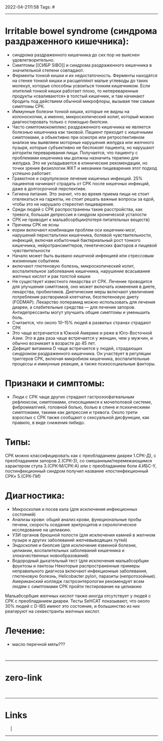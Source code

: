 2022-04-2111:58
Tags: #

---
# Irritable bowel syndrome (синдрома раздраженного кишечника):
- синдрома раздраженного кишечника до сих пор не выяснен удовлетворительно.
- Симптомы [[СИБР SIBO]] и синдрома раздраженного кишечника в значительной степени совпадают.
- Ферменты тонкой кишки и их недостаточность. Ферменты находятся на стенке тонкой кишки и расщепляют малые углеводы до таких молекул, которые способны усвоиться тонким кишечником. Если эпителий тонкой кишки работает плохо, то непереваренные продукты «сваливаются» в толстый кишечник, и там начинают бродить под действием обычной микрофлоры, вызывая тем самым симптомы СРК.
- Иммунные болезни тонкой кишки, которые не видны на колоноскопии, а именно, микроскопический колит, который можно диагностировать только с помощью биопсии.
- Часто симптомокомплекс раздраженного кишечника не является болезнью кишечника как таковой. Пациент приходит с кишечными симптомами, а объективно при осмотре или ретроспективном анализе мы выявляем моторные нарушения желудка или желчного пузыря, которые субъективно не беспокоят пациента, но нарушают алгоритм переваривания пищи. Получается, что пациенту с проблемами кишечника мы должны назначить терапию для желудка. Это не укладывается в клинические рекомендации, но точки зрения физиологии ЖКТ и механики пищеварения этот подход успешно работает.
- Грамотное и скрупулезное лечение кишечных инфекций. 25% пациентов начинают страдать от СРК после кишечных инфекций, даже в долгосрочной перспективе.
- Гигиена питания. Это значит, что во время приема пищи не стоит отвлекаться на гаджеты, не стоит решать важные вопросы за едой, чтобы это не нарушало стереотип пищеварения.
- Среди людей с СРК распространены такие расстройства, как тревога, большая депрессия и синдром хронической усталости
- СРК не приводит к мальабсорбции(потеря питательных веществ)
- Причины СРК не ясны
- еории включают комбинации проблем оси кишечник-мозг, нарушений перистальтики кишечника, болевой чувствительности, инфекций, включая избыточный бактериальный рост тонкого кишечника, нейротрансмиттеров, генетических факторов и пищевой чувствительности
- Начало может быть вызвано кишечной инфекцией или стрессовым жизненным событием.
- включают глютеновую болезнь, микроскопический колит, воспалительное заболевание кишечника, нарушение всасывания желчных кислот и рак толстой кишки
- Не существует известного лекарства от СРК. Лечение проводится для улучшения симптомов, оно может включать изменения в диете, лекарства, пробиотиков. Диетические меры включают увеличение потребления растворимой клетчатки, безглютеновую диету (FODMAP). Лекарство лоперамид можно использовать для лечения диареи, а слабительные средства — для лечения запоров. Антидепрессанты могут улучшить общие симптомы и уменьшить боль.
- Считается, что около 10–15% людей в развитых странах страдают СРК
- Это чаще встречается в Южной Америке и реже в Юго-Восточной Азии. Это в два раза чаще встречается у женщин, чем у мужчин, и обычно возникает в возрасте до 45 лет.
- Дефицит витамина D чаще встречается у людей, страдающих синдромом раздраженного кишечника. Он участвует в регуляции триггеров СРК, включая микробиом кишечника, воспалительные процессы и иммунные реакции, а также психосоциальные факторы.

# Признаки и симптомы:
- Люди с СРК чаще других страдают гастроэзофагеальным рефлюксом, симптомами, относящимися к мочеполовой системе, фибромиалгией, головной болью, болью в спине и психическими симптомами, такими как депрессия и тревога. Около трети взрослых с СРК также сообщают о сексуальной дисфункции, как правило, в виде снижения либидо.
# Типы:
СРК можно классифицировать как с преобладанием диареи 1.СРК-Д), с преобладанием запоров 2.(СРК-З), со смешанным/перемежающимся характером стула 3.(СРК-М/СРК-А) или с преобладанием боли 4.ИБС-У, постинфекционный синдром получил название «постинфекционный СРК» 5.(СРК-ПИ)

# Диагностика:
- Микроскопия и посев кала (для исключения инфекционных состояний)
- Анализы крови: общий анализ крови, функциональные пробы печени, скорость оседания эритроцитов и серологическое исследование на целиакию.
- УЗИ органов брюшной полости (для исключения камней в желчном пузыре и других заболеваний желчевыводящих путей)
- Эндоскопия и биопсия (для исключения язвенной болезни, целиакии, воспалительных заболеваний кишечника и злокачественных новообразований)
- Водородный дыхательный тест (для исключения мальабсорбции фруктозы и лактозы
Некоторые распространенные примеры неправильного диагноза включают инфекционные заболевания, глютеновую болезнь, Helicobacter pylori, паразиты (непротозойные). Американский колледж гастроэнтерологии рекомендует всем людям с симптомами СРК пройти тестирование на целиакию

Мальабсорбция желчных кислот также иногда отсутствует у людей с СРК с преобладанием диареи. Тесты SeHCAT показывают, что около 30% людей с D-IBS имеют это состояние, и большинство из них реагируют на секвестранты желчных кислот.

# Лечение:
- масло перечной мяты???

</br>

---
# zero-link

</br>

---
# Links
 &emsp; | &emsp; 


---